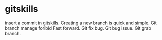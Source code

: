 # gitskills
insert a commit in gitskills.
Creating a new branch is quick and simple.
Git branch manage foribid Fast forward.
Git fix bug.
Git bug issue.
Git grab branch.
